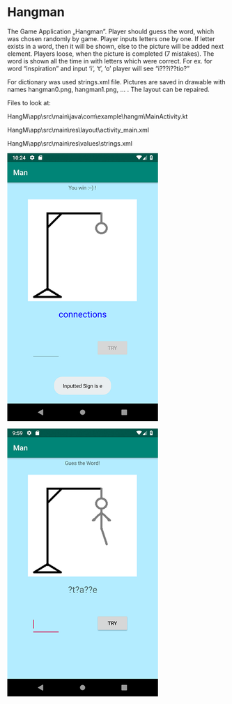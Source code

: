 # Hangman
The Game Application „Hangman”. 
Player should guess the word, which was chosen randomly by game.
Player inputs letters one by one. 
If letter exists in a word, then it will be shown, else to the picture will be added next element. 
Players loose, when the picture is completed (7 mistakes).
The word is shown all the time in with letters which were correct. 
For ex. for word “inspiration” and input ‘i’, ‘t’, ‘o’ player will see “i???i??tio?”

For dictionary was used strings.xml file.
Pictures are saved in drawable with names hangman0.png, hangman1.png, … . 
The layout can be repaired.

Files to look at:

HangM\app\src\main\java\com\example\hangm\MainActivity.kt

HangM\app\src\main\res\layout\activity_main.xml

HangM\app\src\main\res\values\strings.xml




![alt text](https://github.com/miss-meeseek/Hangman/blob/master/screen1.png?raw=true)

![alt text](https://github.com/miss-meeseek/Hangman/blob/master/screen2.png?raw=true)
